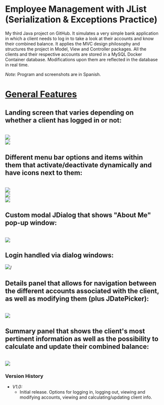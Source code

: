 # Employee Management with JList (Serialization & Exceptions Practice)
My third Java project on GitHub. It simulates a very simple bank application in which a client needs to log in to take a look at their accounts and know their combined balance.
It applies the MVC design philosophy and structures the project in Model, View and Controller packages.
All the clients and their respective accounts are stored in a MySQL Docker Container database. Modifications upon them are reflected in the database in real time.

_Note:_ Program and screenshots are in Spanish.

<p align="center">
  <h1><ins>General Features</ins><h2>

  <h2>Landing screen that varies depending on whether a client has logged in or not:</h2><br>
  <img src="https://github.com/MaBerGal/Docker_MySQL_Practice/assets/148444718/547bb65a-b056-4e11-82dc-0a2ccfb4c57d" /><br>
  <img src="https://github.com/MaBerGal/Docker_MySQL_Practice/assets/148444718/16a82f32-d397-478d-b0ee-3acbc8a58bea" /> <br>
  <h2>Different menu bar options and items within them that activate/deactivate dynamically and have icons next to them:</h2><br>
  <img src="https://github.com/MaBerGal/Docker_MySQL_Practice/assets/148444718/7072362f-95a1-4280-8661-07743edd92db" /><br>
  <img src="https://github.com/MaBerGal/Docker_MySQL_Practice/assets/148444718/180aa228-95fc-4c54-a0e4-ebd7939bea60" /><br>
  <img src="https://github.com/MaBerGal/Docker_MySQL_Practice/assets/148444718/dc2dfc2c-9274-4b5c-a3ac-d19e616ef641" /><br>
  <h2>Custom modal JDialog that shows "About Me" pop-up window:</h2><br>
  <img src="https://github.com/MaBerGal/Docker_MySQL_Practice/assets/148444718/76adc394-cfb2-4e30-a455-c7e8d191b3ee" /><br>
  <h2>Login handled via dialog windows:</h2>
  <img src="https://github.com/MaBerGal/Docker_MySQL_Practice/assets/148444718/1fd9a66b-f93e-41f3-bca9-9a71425dabb3" >/<br>
  <h2>Details panel that allows for navigation between the different accounts associated with the client, as well as modifying them (plus JDatePicker):</h2><br>
  <img src="https://github.com/MaBerGal/Docker_MySQL_Practice/assets/148444718/8d855b9f-8ba1-4919-ba7a-ea1103c506f2" /><br>
  <h2>Summary panel that shows the client's most pertinent information as well as the possibility to calculate and update their combined balance:</h2><br>
  <img src="https://github.com/MaBerGal/Docker_MySQL_Practice/assets/148444718/57279753-6a4b-4e11-a1e9-094812706f9f" /><br>
</p>

### Version History
* _V1.0:_
  - Initial release. Options for logging in, logging out, viewing and modifying accounts, viewing and calculating/updating client info.
